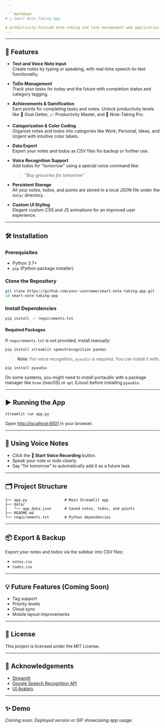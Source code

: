 ```yaml
---

````markdown
# 📝 Smart Note Taking App

A productivity-focused note-taking and task management web application built with [Streamlit](https://streamlit.io/). This app enables users to capture ideas through text or voice, manage daily and future to-dos, and earn achievement points as they stay productive.
---
```

---

## 🚀 Features

- **Text and Voice Note Input**  
  Create notes by typing or speaking, with real-time speech-to-text functionality.

- **ToDo Management**  
  Track your tasks for today and the future with completion status and category tagging.

- **Achievements & Gamification**  
  Earn points for completing tasks and notes. Unlock productivity levels like 🎯 Goal Getter, 📈 Productivity Master, and 🌟 Note-Taking Pro.

- **Categorization & Color Coding**  
  Organize notes and todos into categories like Work, Personal, Ideas, and Urgent with intuitive color labels.

- **Data Export**  
  Export your notes and todos as CSV files for backup or further use.

- **Voice Recognition Support**  
  Add todos for "tomorrow" using a special voice command like:
  > *"Buy groceries for tomorrow"*

- **Persistent Storage**  
  All your notes, todos, and points are stored in a local JSON file under the `data/` directory.

- **Custom UI Styling**  
  Elegant custom CSS and JS animations for an improved user experience.

---

## 🛠️ Installation

### Prerequisites

- Python 3.7+
- `pip` (Python package installer)

### Clone the Repository

```bash
git clone https://github.com/your-username/smart-note-taking-app.git
cd smart-note-taking-app
````

### Install Dependencies

```bash
pip install -r requirements.txt
```

#### Required Packages

If `requirements.txt` is not provided, install manually:

```bash
pip install streamlit speechrecognition pandas
```

> **Note**: For voice recognition, `pyaudio` is required. You can install it with:

```bash
pip install pyaudio
```

On some systems, you might need to install portaudio with a package manager like `brew` (macOS) or `apt` (Linux) before installing `pyaudio`.

---

## ▶️ Running the App

```bash
streamlit run app.py
```

Open [http://localhost:8501](http://localhost:8501) in your browser.

---

## 🎤 Using Voice Notes

* Click the **🎤 Start Voice Recording** button.
* Speak your note or todo clearly.
* Say “for tomorrow” to automatically add it as a future task.

---

## 🗂 Project Structure

```
├── app.py                 # Main Streamlit app
├── data/
│   └── app_data.json      # Saved notes, todos, and points
├── README.md
└── requirements.txt       # Python dependencies
```

---

## 📦 Export & Backup

Export your notes and todos via the sidebar into CSV files:

* `notes.csv`
* `todos.csv`

---

## 💡 Future Features (Coming Soon)

* Tag support
* Priority levels
* Cloud sync
* Mobile layout improvements

---

## 📄 License

This project is licensed under the MIT License.

---

## 🙌 Acknowledgements

* [Streamlit](https://streamlit.io/)
* [Google Speech Recognition API](https://pypi.org/project/SpeechRecognition/)
* [UI Avatars](https://ui-avatars.com/)

---

## ✨ Demo

*Coming soon: Deployed version or GIF showcasing app usage.*

```
